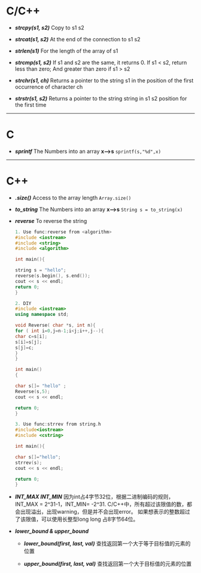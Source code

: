 # C/C++
- ***strcpy(s1, s2)***
    Copy to s1 s2

- ***strcat(s1, s2)***
    At the end of the connection to s1 s2

- ***strlen(s1)***
    For the length of the array of s1

- ***strcmp(s1, s2)***
    If s1 and s2 are the same, it returns 0. If s1 < s2, return less than zero; And greater than zero if s1 > s2

- ***strchr(s1, ch)***
    Returns a pointer to the string s1 in the position of the first occurrence of character ch

- ***strstr(s1, s2)***
    Returns a pointer to the string string in s1 s2 position for the first time


---
# C
- ***sprintf***
    The Numbers into an array **x-->s**
    `sprintf(s,"%d",x)`


---
# C++
- ***.size()***
    Access to the array length
    `Array.size()`

- ***to_string***
    The Numbers into an array **x-->s**
    `String s = to_string(x)`

- ***reverse***
    To reverse the string
    ```cpp
    1. Use func:reverse from <algorithm>
    #include <iostream>
    #include <string>
    #include <algorithm>

    int main(){

    string s = "hello";
    reverse(s.begin(), s.end());
    cout << s << endl;
    return 0;
    }

    2. DIY
    #include <iostream>
    using namespace std;

    void Reverse( char *s, int n){
    for ( int i=0,j=n-1;i<j;i++,j--){
    char c=s[i];
    s[i]=s[j];
    s[j]=c;
    }
    }

    int main()
    {

    char s[]= "hello" ;
    Reverse(s,5);
    cout << s << endl;

    return 0;
    }

    3. Use func:strrev from string.h
    #include<iostream>
    #include <cstring>

    int main(){

    char s[]="hello";
    strrev(s);
    cout << s << endl;

    return 0;
    }

    ```

- ***INT_MAX INT_MIN***
    因为int占4字节32位，根据二进制编码的规则，INT_MAX = 2^31-1，INT_MIN= -2^31.
    C/C++中，所有超过该限值的数，都会出现溢出，出现warning，但是并不会出现error。
    如果想表示的整数超过了该限值，可以使用长整型long long 占8字节64位。


- ***lower_bound & upper_bound***
   - ***lower_bound(first, last, val)***
       查找返回第一个大于等于目标值的元素的位置

   - ***upper_bound(first, last, val)***
       查找返回第一个大于目标值的元素的位置







